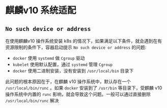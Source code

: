 # 麒麟v10 系统适配

## `No such device or address`

在使用麒麟v10 操作系统安装 k8s 的情况下，如果满足以下条件，就会遇到在有资源限制的条件下，容器启动提示 `No such device or address` 的问题:

- `docker` 使用 `systemd` 做 `Cgroup` 驱动
- `kubelet` 使用默认配置，通过 `systemd` 管理 `Cgroup`
- `docker` 使用二进制安装，没有安装到 `/usr/local/bin` 目录下

此问题的根本原因在于，在麒麟 v10 操作系统中，默认存在一个 `/usr/local/bin/runc` 。如果 `docker` 安装到了 `/usr/bin` 等目录下，受麒麟 v10 操作系统中内置的 `runc` 影响，就会导致这个问题。一般可以通过直接删除 `/usr/local/bin/runc` 解决